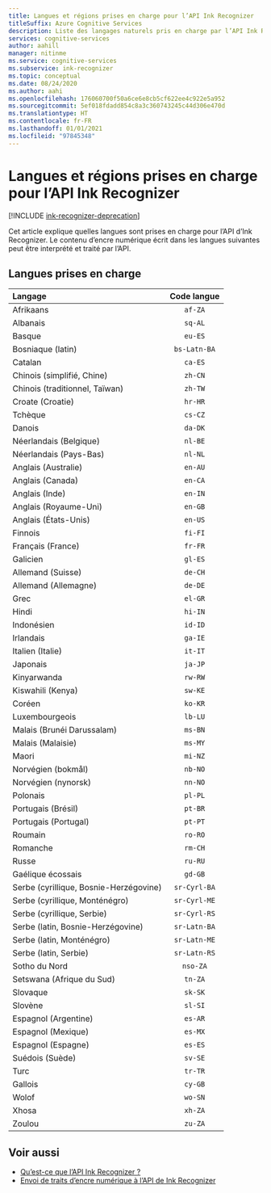```yaml
---
title: Langues et régions prises en charge pour l’API Ink Recognizer
titleSuffix: Azure Cognitive Services
description: Liste des langages naturels pris en charge par l’API Ink Recognizer.
services: cognitive-services
author: aahill
manager: nitinme
ms.service: cognitive-services
ms.subservice: ink-recognizer
ms.topic: conceptual
ms.date: 08/24/2020
ms.author: aahi
ms.openlocfilehash: 176060700f50a6ce6e8cb5cf622ee4c922e5a952
ms.sourcegitcommit: 5ef018fdadd854c8a3c360743245c44d306e470d
ms.translationtype: HT
ms.contentlocale: fr-FR
ms.lasthandoff: 01/01/2021
ms.locfileid: "97845348"
---
```

# <a name="language-and-region-support-for-the-ink-recognizer-api"></a>Langues et régions prises en charge pour l’API Ink Recognizer

[!INCLUDE [ink-recognizer-deprecation](includes/deprecation-note.md)]

Cet article explique quelles langues sont prises en charge pour l’API d’Ink Recognizer. Le contenu d’encre numérique écrit dans les langues suivantes peut être interprété et traité par l’API.

## <a name="supported-languages"></a>Langues prises en charge

| Langage                                   | Code langue   |
|:-------------------------------------------|:---------------:|
| Afrikaans                                  |    `af-ZA`      |
| Albanais                                   |     `sq-AL`     |
| Basque                                     |     `eu-ES`     |
| Bosniaque (latin)                            | `bs-Latn-BA`    |
| Catalan                                    |     `ca-ES`     |
| Chinois (simplifié, Chine)                |     `zh-CN`     |
| Chinois (traditionnel, Taïwan)              |     `zh-TW`     |
| Croate (Croatie)                         |     `hr-HR`     |
| Tchèque                                      |     `cs-CZ`     |
| Danois                                     |     `da-DK`     |
| Néerlandais (Belgique)                            |     `nl-BE`     |
| Néerlandais (Pays-Bas)                        |     `nl-NL`     |
| Anglais (Australie)                        |     `en-AU`     |
| Anglais (Canada)                           |     `en-CA`     |
| Anglais (Inde)                            |     `en-IN`     |
| Anglais (Royaume-Uni)                   |     `en-GB`     |
| Anglais (États-Unis)                    |     `en-US`     |
| Finnois                                    |     `fi-FI`     |
| Français (France)                            |     `fr-FR`     |
| Galicien                                   |     `gl-ES`     |
| Allemand (Suisse)                      |     `de-CH`     |
| Allemand (Allemagne)                           |     `de-DE`     |
| Grec                                      |     `el-GR`     |
| Hindi                                      |     `hi-IN`     |
| Indonésien                                 |     `id-ID`     |
| Irlandais                                      |     `ga-IE`     |
| Italien (Italie)                            |     `it-IT`     |
| Japonais                                   |     `ja-JP`     |
| Kinyarwanda                                |     `rw-RW`     |
| Kiswahili (Kenya)                          |     `sw-KE`     |
| Coréen                                     |     `ko-KR`     |
| Luxembourgeois                              |     `lb-LU`     |
| Malais (Brunéi Darussalam)                  |     `ms-BN`     |
| Malais (Malaisie)                           |     `ms-MY`     |
| Maori                                      |     `mi-NZ`     |
| Norvégien (bokmål)                         |     `nb-NO`     |
| Norvégien (nynorsk)                        |     `nn-NO`     |
| Polonais                                     |     `pl-PL`     |
| Portugais (Brésil)                        |     `pt-BR`     |
| Portugais (Portugal)                      |     `pt-PT`     |
| Roumain                                   |     `ro-RO`     |
| Romanche                                    |     `rm-CH`     |
| Russe                                    |     `ru-RU`     |
| Gaélique écossais                            |     `gd-GB`     |
| Serbe (cyrillique, Bosnie-Herzégovine) |  `sr-Cyrl-BA`   |
| Serbe (cyrillique, Monténégro)             |  `sr-Cyrl-ME`   |
| Serbe (cyrillique, Serbie)                 |  `sr-Cyrl-RS`   |
| Serbe (latin, Bosnie-Herzégovine)    |  `sr-Latn-BA`   |
| Serbe (latin, Monténégro)                |  `sr-Latn-ME`   |
| Serbe (latin, Serbie)                    |  `sr-Latn-RS`   |
| Sotho du Nord                           |    `nso-ZA`     |
| Setswana (Afrique du Sud)                    |     `tn-ZA`     |
| Slovaque                                     |     `sk-SK`     |
| Slovène                                  |     `sl-SI`     |
| Espagnol (Argentine)                        |     `es-AR`     |
| Espagnol (Mexique)                           |     `es-MX`     |
| Espagnol (Espagne)                            |     `es-ES`     |
| Suédois (Suède)                           |     `sv-SE`     |
| Turc                                    |     `tr-TR`     |
| Gallois                                      |     `cy-GB`     |
| Wolof                                      |     `wo-SN`     |
| Xhosa                                      |     `xh-ZA`     |
| Zoulou                                       |     `zu-ZA`     |

## <a name="see-also"></a>Voir aussi

* [Qu’est-ce que l’API Ink Recognizer ?](overview.md)
* [Envoi de traits d’encre numérique à l’API de Ink Recognizer](concepts/send-ink-data.md)